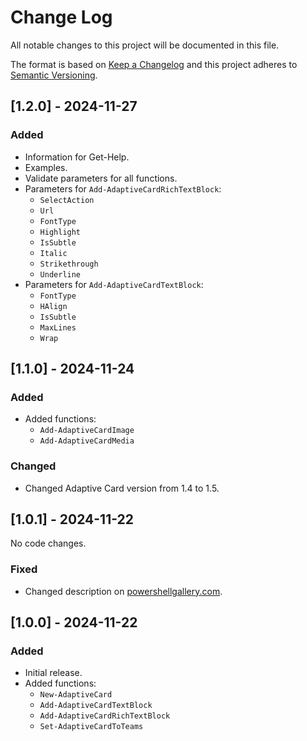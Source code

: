 
# Change Log

All notable changes to this project will be documented in this file.

The format is based on [Keep a Changelog](http://keepachangelog.com/)
and this project adheres to [Semantic Versioning](http://semver.org/).

## [1.2.0] - 2024-11-27

### Added

- Information for Get-Help.
- Examples.
- Validate parameters for all functions.
- Parameters for `Add-AdaptiveCardRichTextBlock`:
  - `SelectAction`
  - `Url`
  - `FontType`
  - `Highlight`
  - `IsSubtle`
  - `Italic`
  - `Strikethrough`
  - `Underline`
- Parameters for `Add-AdaptiveCardTextBlock`:
  - `FontType`
  - `HAlign`
  - `IsSubtle`
  - `MaxLines`
  - `Wrap`

## [1.1.0] - 2024-11-24

### Added

- Added functions:
  - `Add-AdaptiveCardImage`
  - `Add-AdaptiveCardMedia`

### Changed

- Changed Adaptive Card version from 1.4 to 1.5.

## [1.0.1] - 2024-11-22

No code changes.

### Fixed

- Changed description on [powershellgallery.com](https://www.powershellgallery.com/packages/AdaptiveCard).

## [1.0.0] - 2024-11-22

### Added

- Initial release.
- Added functions:
  - `New-AdaptiveCard`
  - `Add-AdaptiveCardTextBlock`
  - `Add-AdaptiveCardRichTextBlock`
  - `Set-AdaptiveCardToTeams`
